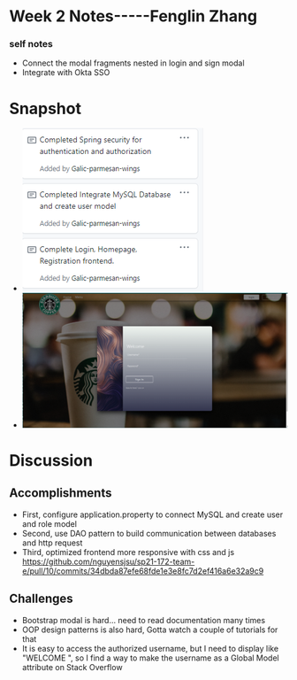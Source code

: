 # Week 2 Notes-----Fenglin Zhang

### self notes
* Connect the modal fragments nested in login and sign modal
* Integrate with Okta SSO

# Snapshot
* ![pic3](images/task_card3.png)
* ![pic4](images/home&login_modal.png)
# Discussion

## Accomplishments 
* First, configure application.property to connect MySQL and create user and role model
* Second, use DAO pattern to build communication between databases and http request
* Third, optimized frontend more responsive with css and js
  https://github.com/nguyensjsu/sp21-172-team-e/pull/10/commits/34dbda87efe68fde1e3e8fc7d2ef416a6e32a9c9
## Challenges

* Bootstrap modal is hard... need to read documentation many times
* OOP design patterns is also hard, Gotta watch a couple of tutorials for that
* It is easy to access the authorized username, but I need to display like "WELCOME <HIS USERNAME><Instead of His email>", so I find a way to make the username as a Global Model attribute on Stack Overflow
